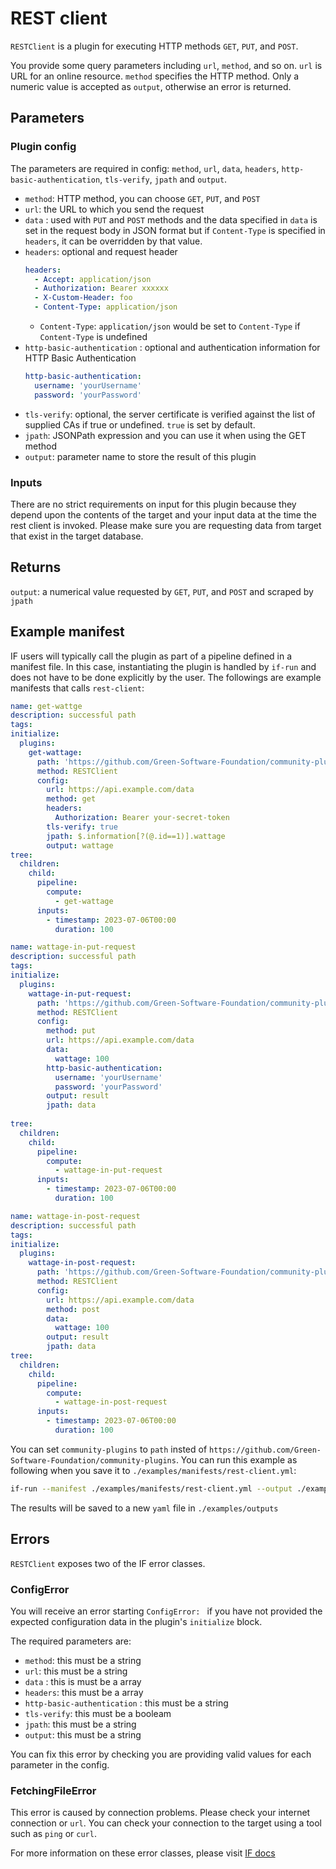 # REST client

`RESTClient` is a plugin for executing HTTP methods `GET`, `PUT`, and `POST`. 

You provide some query parameters including `url`, `method`, and so on. `url` is URL for an online resource. `method` specifies the HTTP method. Only a numeric value is accepted as `output`, otherwise an error is returned.

## Parameters

### Plugin config

The parameters are required in config: `method`, `url`, `data`, `headers`, `http-basic-authentication`, `tls-verify`, `jpath` and `output`.


- `method`: HTTP method, you can choose `GET`, `PUT`, and `POST`
- `url`: the URL to which you send the request 
- `data` : used with `PUT` and `POST` methods and the data specified in `data` is set in the request body in JSON format but if `Content-Type` is specified in `headers`, it can be overridden by that value.
- `headers`: optional and request header
    ```yml
    headers: 
      - Accept: application/json
      - Authorization: Bearer xxxxxx
      - X-Custom-Header: foo
      - Content-Type: application/json
    ```
    - `Content-Type`: `application/json` would be set to `Content-Type` if `Content-Type` is undefined
- `http-basic-authentication` : optional and authentication information for HTTP Basic Authentication
    ```yml
    http-basic-authentication: 
      username: 'yourUsername'
      password: 'yourPassword'
    ```
- `tls-verify`: optional, the server certificate is verified against the list of supplied CAs if true or undefined. `true` is set by default.
- `jpath`: JSONPath expression and you can use it when using the GET method
- `output`: parameter name to store the result of this plugin

### Inputs

There are no strict requirements on input for this plugin because they depend upon the contents of the target and your input data at the time the rest client is invoked. Please make sure you are requesting data from target that exist in the target database.

## Returns

`output`: a numerical value requested by `GET`, `PUT`, and `POST` and scraped by `jpath`

## Example manifest

IF users will typically call the plugin as part of a pipeline defined in a manifest file. In this case, instantiating the plugin is handled by `if-run` and does not have to be done explicitly by the user. The followings are example manifests that calls `rest-client`:

```yaml
name: get-wattge
description: successful path
tags:
initialize:
  plugins:
    get-wattage:
      path: 'https://github.com/Green-Software-Foundation/community-plugins'
      method: RESTClient
      config:
        url: https://api.example.com/data
        method: get
        headers:
          Authorization: Bearer your-secret-token
        tls-verify: true
        jpath: $.information[?(@.id==1)].wattage
        output: wattage
tree:
  children:
    child:
      pipeline:
        compute:
          - get-wattage
      inputs:
        - timestamp: 2023-07-06T00:00 
          duration: 100
```
```yaml
name: wattage-in-put-request
description: successful path
tags:
initialize:
  plugins:
    wattage-in-put-request:
      path: 'https://github.com/Green-Software-Foundation/community-plugins'
      method: RESTClient
      config:
        method: put
        url: https://api.example.com/data
        data: 
          wattage: 100
        http-basic-authentication: 
          username: 'yourUsername'
          password: 'yourPassword'
        output: result
        jpath: data
          
tree:
  children:
    child:
      pipeline:
        compute:
          - wattage-in-put-request
      inputs:
        - timestamp: 2023-07-06T00:00 
          duration: 100


```
```yaml
name: wattage-in-post-request
description: successful path
tags:
initialize:
  plugins:
    wattage-in-post-request:
      path: 'https://github.com/Green-Software-Foundation/community-plugins'
      method: RESTClient
      config:
        url: https://api.example.com/data
        method: post
        data: 
          wattage: 100
        output: result
        jpath: data
tree:
  children:
    child:
      pipeline:
        compute:
          - wattage-in-post-request
      inputs:
        - timestamp: 2023-07-06T00:00 
          duration: 100
```
You can set `community-plugins` to `path` insted of `https://github.com/Green-Software-Foundation/community-plugins`. 
You can run this example as following when you save it to `./examples/manifests/rest-client.yml`:

```sh
if-run --manifest ./examples/manifests/rest-client.yml --output ./examples/outputs/rest-client
```

The results will be saved to a new `yaml` file in `./examples/outputs`

## Errors

`RESTClient` exposes two of the IF error classes.

### ConfigError

You will receive an error starting `ConfigError: ` if you have not provided the expected configuration data in the plugin's `initialize` block.

The required parameters are:

- `method`: this must be a string
- `url`: this must be a string
- `data` : this is must be a array
- `headers`: this must be a array
- `http-basic-authentication` : this must be a string
- `tls-verify`: this must be a booleam
- `jpath`: this must be a string
- `output`: this must be a string

You can fix this error by checking you are providing valid values for each parameter in the config.

### FetchingFileError

This error is caused by connection problems. Please check your internet connection or `url`. You can check your connection to the target using a tool such as `ping` or `curl`.

For more information on these error classes, please visit [IF docs](https://if.greensoftware.foundation/reference/errors)
